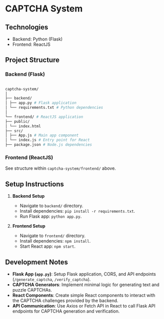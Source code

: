 # CAPTCHA System

## Technologies
- Backend: Python (Flask)
- Frontend: ReactJS

## Project Structure

### Backend (Flask)
```bash 

captcha-system/
│
├── backend/
│ ├── app.py # Flask application
│ └── requirements.txt # Python dependencies
│
└── frontend/ # ReactJS application
├── public/
│ └── index.html
├── src/
│ ├── App.js # Main app component
│ └── index.js # Entry point for React
├── package.json # Node.js dependencies


```



### Frontend (ReactJS)
See structure within `captcha-system/frontend/` above.

## Setup Instructions

1. **Backend Setup**
   - Navigate to `backend/` directory.
   - Install dependencies: `pip install -r requirements.txt`.
   - Run Flask app: `python app.py`.

2. **Frontend Setup**
   - Navigate to `frontend/` directory.
   - Install dependencies: `npm install`.
   - Start React app: `npm start`.

## Development Notes

- **Flask App (`app.py`)**: Setup Flask application, CORS, and API endpoints (`/generate_captcha`, `/verify_captcha`).
- **CAPTCHA Generators**: Implement minimal logic for generating text and puzzle CAPTCHAs.
- **React Components**: Create simple React components to interact with the CAPTCHA challenges provided by the backend.
- **API Communication**: Use Axios or Fetch API in React to call Flask API endpoints for CAPTCHA generation and verification.
